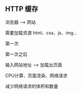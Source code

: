 ## HTTP 缓存
  
  浏览器  -->  网站

  需要加载资源 html、css、js、img...

  第一次

  第一次之后

  输入网站地址 --> 加载出页面

  CPU计算、页面渲染、网络请求

  减少网络请求的体积和数量